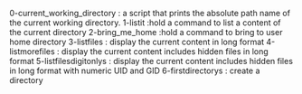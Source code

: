  0-current_working_directory : a script that prints the absolute path name of the current working directory.
1-listit :hold a command to list a content of the current directory
2-bring_me_home :hold a command to bring to user home directory
3-listfiles : display the current content in long format
4-listmorefiles : display the current content includes hidden files in long format
5-listfilesdigitonlys : display the current content includes hidden files in long format with numeric UID and GID
6-firstdirectorys : create a directory
